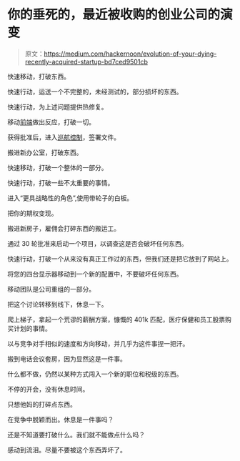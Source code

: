 # 你的垂死的，最近被收购的创业公司的演变

> 原文：<https://medium.com/hackernoon/evolution-of-your-dying-recently-acquired-startup-bd7ced9501cb>

快速移动，打破东西。

快速行动，运送一个不完整的，未经测试的，部分损坏的东西。

快速行动，为上述问题提供热修复。

移动[前端](https://hackernoon.com/tagged/front-end)做出反应，打破一切。

获得批准后，进入[巡航控制](https://hackernoon.com/tagged/cruise-control)，签署文件。

搬进新办公室，打破东西。

快速移动，打破一个整体的一部分。

快速行动，打破一些不太重要的事情。

进入“更具战略性的角色”,使用带轮子的白板。

把你的期权变现。

搬进新房子，雇佣会打碎东西的搬运工。

通过 30 轮批准来启动一个项目，以调查这是否会破坏任何东西。

快速行动，打破一个从来没有真正工作过的东西，但我们还是把它放到了网站上。

将您的四台显示器移动到一个新的配置中，不要破坏任何东西。

移动团队是公司重组的一部分。

把这个讨论转移到线下，休息一下。

爬上梯子，拿起一个荒谬的薪酬方案，慷慨的 401k 匹配，医疗保健和员工股票购买计划的事情。

以与竞争对手相似的速度和方向移动，并几乎为这件事捏一把汗。

搬到电话会议套房，因为显然这是一件事。

什么都不做，仍然以某种方式闯入一个新的职位和税级的东西。

不停的开会，没有休息时间。

只想他妈的打碎点东西。

在竞争中脱颖而出。休息是一件事吗？

还是不知道要打破什么。我们就不能做点什么吗？

感动到流泪。尽量不要被这个东西弄坏了。